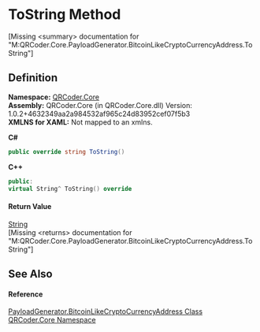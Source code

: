 # ToString Method


\[Missing &lt;summary&gt; documentation for "M:QRCoder.Core.PayloadGenerator.BitcoinLikeCryptoCurrencyAddress.ToString"\]



## Definition
**Namespace:** <a href="N_QRCoder_Core.md">QRCoder.Core</a>  
**Assembly:** QRCoder.Core (in QRCoder.Core.dll) Version: 1.0.2+4632349aa2a984532af965c24d83952cef07f5b3  
**XMLNS for XAML:** Not mapped to an xmlns.

**C#**
``` C#
public override string ToString()
```
**C++**
``` C++
public:
virtual String^ ToString() override
```



#### Return Value
<a href="https://learn.microsoft.com/dotnet/api/system.string" target="_blank" rel="noopener noreferrer">String</a>  
\[Missing &lt;returns&gt; documentation for "M:QRCoder.Core.PayloadGenerator.BitcoinLikeCryptoCurrencyAddress.ToString"\]

## See Also


#### Reference
<a href="T_QRCoder_Core_PayloadGenerator_BitcoinLikeCryptoCurrencyAddress.md">PayloadGenerator.BitcoinLikeCryptoCurrencyAddress Class</a>  
<a href="N_QRCoder_Core.md">QRCoder.Core Namespace</a>  
